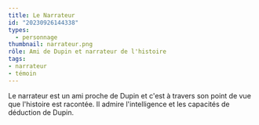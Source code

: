 ```yaml
---
title: Le Narrateur
id: "20230926144338"
types:
  - personnage
thumbnail: narrateur.png
rôle: Ami de Dupin et narrateur de l'histoire
tags:
- narrateur
- témoin
---
```


Le narrateur est un ami proche de Dupin et c'est à travers son point de vue que l'histoire est racontée. Il admire l'intelligence et les capacités de déduction de Dupin.
